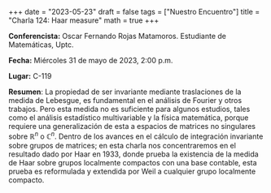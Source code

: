 +++
date  = "2023-05-23"
draft = false
tags  = ["Nuestro Encuentro"]
title = "Charla 124: Haar measure"
math  = true
+++

**Conferencista:** Oscar Fernando Rojas Matamoros. Estudiante de Matemáticas, Uptc.

**Fecha:** Miércoles 31 de mayo de 2023, 2:00 p.m.

**Lugar:** C-119

**Resumen**: La propiedad de ser invariante mediante traslaciones de la medida de Lebesgue, es fundamental en el análisis de Fourier y otros trabajos. Pero esta medida no es suficiente para algunos estudios, tales como el análisis estadístico multivariable y la física matemática, porque requiere una generalización de esta a espacios de matrices no singulares sobre $\mathbb{R}^{n}$ o $\mathbb{C}^{n}$. Dentro de los avances en el cálculo de integración invariante sobre grupos de matrices; en esta charla nos concentraremos en el resultado dado por Haar en 1933, donde prueba la existencia de la medida de Haar sobre grupos localmente compactos con una base contable, esta prueba es reformulada y extendida por Weil a cualquier grupo localmente compacto. 
